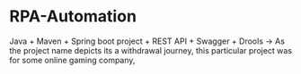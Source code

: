 # RPA-Automation
Java + Maven + Spring boot project + REST API + Swagger + Drools -> As the project name depicts its a withdrawal journey, this particular project was for some online gaming company, 
